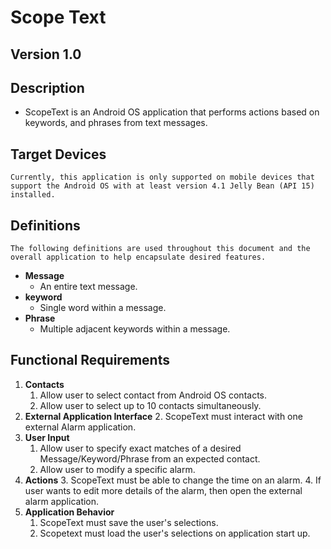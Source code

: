 # Scope Text 
 
## Version 1.0
 
## Description 
* ScopeText is an Android OS application that performs actions based on keywords, and phrases from text messages.

## Target Devices
    Currently, this application is only supported on mobile devices that support the Android OS with at least version 4.1 Jelly Bean (API 15) installed.

## Definitions
    The following definitions are used throughout this document and the overall application to help encapsulate desired features.
  * **Message**
    - An entire text message.
  * **keyword**
    - Single word within a message.
  * **Phrase**
    - Multiple adjacent keywords within a message.
 
## Functional Requirements
1. **Contacts** 
   1. Allow user to select contact from Android OS contacts.
   2. Allow user to select up to 10 contacts simultaneously.
2. **External Application Interface**
   2. ScopeText must interact with one external Alarm application.
3. **User Input**
   1. Allow user to specify exact matches of a desired Message/Keyword/Phrase from an expected contact.
   2. Allow user to modify a specific alarm.
4. **Actions**
   3. ScopeText must be able to change the time on an alarm.
   4. If user wants to edit more details of the alarm, then open the external alarm application.
5. **Application Behavior**
   1. ScopeText must save the user's selections.
   2. Scopetext must load the user's selections on application start up.